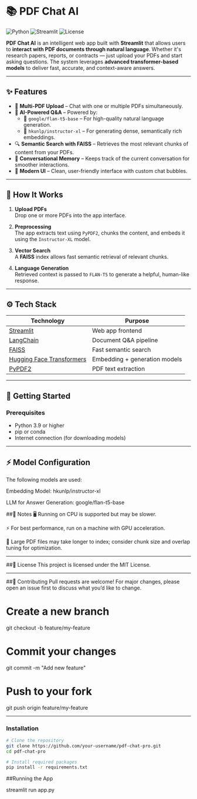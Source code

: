 # 📚 PDF Chat AI

![Python](https://img.shields.io/badge/Python-3.9+-blue.svg?logo=python&logoColor=white)
![Streamlit](https://img.shields.io/badge/Built%20With-Streamlit-orange?logo=streamlit)
![License](https://img.shields.io/badge/License-MIT-green.svg)

**PDF Chat AI** is an intelligent web app built with **Streamlit** that allows users to **interact with PDF documents through natural language**. Whether it's research papers, reports, or contracts — just upload your PDFs and start asking questions. The system leverages **advanced transformer-based models** to deliver fast, accurate, and context-aware answers.

---

## ✨ Features

- 📂 **Multi-PDF Upload** – Chat with one or multiple PDFs simultaneously.
- 🤖 **AI-Powered Q&A** – Powered by:
  - 🧠 `google/flan-t5-base` – For high-quality natural language generation.
  - 🧠 `hkunlp/instructor-xl` – For generating dense, semantically rich embeddings.
- 🔍 **Semantic Search with FAISS** – Retrieves the most relevant chunks of content from your PDFs.
- 💬 **Conversational Memory** – Keeps track of the current conversation for smoother interactions.
- 🎨 **Modern UI** – Clean, user-friendly interface with custom chat bubbles.

---

## 🧠 How It Works

1. **Upload PDFs**  
   Drop one or more PDFs into the app interface.

2. **Preprocessing**  
   The app extracts text using `PyPDF2`, chunks the content, and embeds it using the `Instructor-XL` model.

3. **Vector Search**  
   A **FAISS** index allows fast semantic retrieval of relevant chunks.

4. **Language Generation**  
   Retrieved context is passed to `FLAN-T5` to generate a helpful, human-like response.

---

## ⚙️ Tech Stack

| Technology | Purpose |
|------------|---------|
| [Streamlit](https://streamlit.io/) | Web app frontend |
| [LangChain](https://www.langchain.com/) | Document Q&A pipeline |
| [FAISS](https://github.com/facebookresearch/faiss) | Fast semantic search |
| [Hugging Face Transformers](https://huggingface.co/) | Embedding + generation models |
| [PyPDF2](https://pypi.org/project/PyPDF2/) | PDF text extraction |

---

## 🚀 Getting Started

### Prerequisites

- Python 3.9 or higher
- pip or conda
- Internet connection (for downloading models)

---

## ⚡ Model Configuration
The following models are used:

Embedding Model: hkunlp/instructor-xl

LLM for Answer Generation: google/flan-t5-base

##📝 Notes
🖥️ Running on CPU is supported but may be slower.

⚡ For best performance, run on a machine with GPU acceleration.

📁 Large PDF files may take longer to index; consider chunk size and overlap tuning for optimization.

---

##📄 License
This project is licensed under the MIT License.

---

##🤝 Contributing
Pull requests are welcome! For major changes, please open an issue first to discuss what you’d like to change.

# Create a new branch
git checkout -b feature/my-feature

# Commit your changes
git commit -m "Add new feature"

# Push to your fork
git push origin feature/my-feature

---

### Installation

```bash
# Clone the repository
git clone https://github.com/your-username/pdf-chat-pro.git
cd pdf-chat-pro

# Install required packages
pip install -r requirements.txt
```

##Running the App

streamlit run app.py
